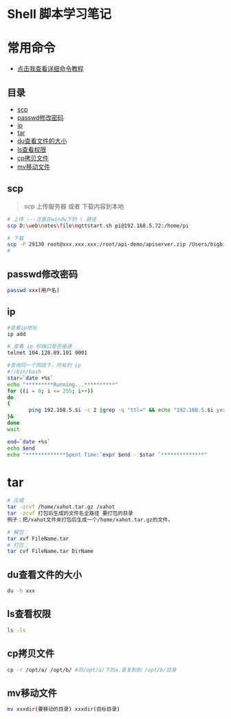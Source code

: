 # Shell 脚本学习笔记

# 常用命令

- [点击我查看详细命令教程](https://www.runoob.com/linux/linux-command-manual.html)

## 目录

- [scp](#scp)
- [passwd修改密码](#passwd修改密码)
- [ip](#ip)
- [tar](#tar)
- [du查看文件的大小](#du查看文件的大小)
- [ls查看权限](#ls查看权限)
- [cp拷贝文件](#cp拷贝文件)
- [mv移动文件](#mv移动文件)

## scp
> scp 上传服务器 或者 下载内容到本地
```bash
# 上传 ---注意在windw下的 \ 路径
scp D:\web\notes\file\mqttstart.sh pi@192.168.5.72:/home/pi

# 下载
scp -P 29130 root@xxx.xxx.xxx:/root/api-demo/apiserver.zip /Users/bigbird/Down104
#
```

## passwd修改密码

```bash
passwd xxx(用户名)
```

## ip

```bash
#查看ip地址
ip add

# 查看 ip 和端口是否接通
telnet 104.128.89.101 9001

#查询同一个网段下，所有的 ip
#!/bin/bash
star=`date +%s`
echo "*********Running...**********"
for ((i = 0; i <= 255; i++))
do
{
       ping 192.168.5.$i -c 2 |grep -q "ttl=" && echo "192.168.5.$i yes" >> ipyes.txt || echo "192.168.5.$i no" >> ipno.txt
}&
done
wait

end=`date +%s`
echo $end
echo "*************Spent Time:`expr $end - $star `**************"

```

# tar 

```bash
# 压缩
tar -zcvf /home/xahot.tar.gz /xahot
tar -zcvf 打包后生成的文件名全路径 要打包的目录
例子：把/xahot文件夹打包后生成一个/home/xahot.tar.gz的文件。

# 解包：
tar xvf FileName.tar
# 打包：
tar cvf FileName.tar DirName
```

## du查看文件的大小

```bash
du -h xxx
```

## ls查看权限

```bash
ls -ls
```

## cp拷贝文件

```bash
cp -r /opt/a/ /opt/b/ #将/opt/a/下的a.录复制到 /opt/b/目录
```

## mv移动文件

```bash
mv xxxdir(要移动的目录) xxxdir(目标目录)
```

